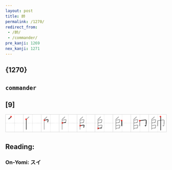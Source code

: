 ```yaml
---
layout: post
title: 帥
permalink: /1270/
redirect_from:
 - /帥/
 - /commander/
pre_kanji: 1269
nex_kanji: 1271
---
```


## {1270}

## `commander`

## [9]

<div class="stroke"><img src="../images/E5B8A5.png" /></div>

## Reading:

### On-Yomi: スイ
